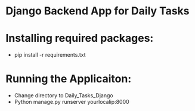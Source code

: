 # Django Backend App for Daily Tasks

# Installing required packages:
- pip install -r requirements.txt

# Running the Applicaiton:
- Change directory to Daily_Tasks_Django
- Python manage.py runserver yourlocalip:8000
